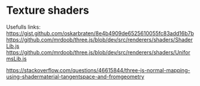 # Texture shaders



Usefulls links:
https://gist.github.com/oskarbraten/8e4b4909de6525610055fc83add16b7b
https://github.com/mrdoob/three.js/blob/dev/src/renderers/shaders/ShaderLib.js
https://github.com/mrdoob/three.js/blob/dev/src/renderers/shaders/UniformsLib.js

https://stackoverflow.com/questions/46615844/three-js-normal-mapping-using-shadermaterial-tangentspace-and-fromgeometry